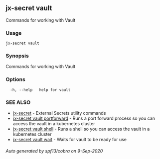 ## jx-secret vault

Commands for working with Vault

### Usage

```
jx-secret vault
```

### Synopsis

Commands for working with Vault

### Options

```
  -h, --help   help for vault
```

### SEE ALSO

* [jx-secret](jx-secret.md)	 - External Secrets utility commands
* [jx-secret vault portforward](jx-secret_vault_portforward.md)	 - Runs a port forward process so you can access the vault in a kubernetes cluster
* [jx-secret vault shell](jx-secret_vault_shell.md)	 - Runs a shell so you can access the vault in a kubernetes cluster
* [jx-secret vault wait](jx-secret_vault_wait.md)	 - Waits for vault to be ready for use

###### Auto generated by spf13/cobra on 9-Sep-2020

